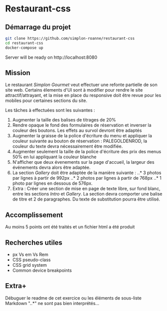 # Restaurant-css

## Démarrage du projet

```bash
git clone https://github.com/simplon-roanne/restaurant-css
cd restaurant-css
docker-compose up
```
Server will be ready on http://localhost:8080

## Mission
Le restaurant _Simplon Gourmet_ veut effectuer une refonte partielle de son site web. Certains élements d'UI sont à modifier pour rendre le site attractif/attrayant, et la mise en place du responsive doit être revue pour les mobiles pour certaines sections du site.

Les tâches à effectuées sont les suivantes :
1. Augmenter la taille des balises de titrages de 20%
2. Rendre opaque le fond des formulaires de réservation et inverser la couleur des boutons. Les effets au survol devront être adaptés
3. Augmenter la graisse de la police d'écriture du menu et appliquer la couleur suivante au bouton de réservation : PALEGOLDENROD, la couleur du texte devra nécessairement être modifiée.
4. Augmenter seulement la taille de la police d'écriture des prix des menus 50% en lui appliquant la couleur blanche
5. N'afficher que deux évenements sur la page d'accueil, la largeur des événements devra alors être adaptée.
6. La section _Gallery_ doit être adaptée de la manière suivante : 
..* 3 photos par lignes à partir de 992px
..* 2 photos par lignes à partir de 768px
..* 1 photo par lignes en dessous de 576px.
7. Extra : Créer une section de mise en page de texte libre, sur fond blanc, entre les sections _Intro_ et _Gallery_. La section devra comporter une balise de titre et 2 de paragraphes. Du texte de substitution pourra être utilisé.

## Accomplissement
Au moins 5 points ont été traités et un fichier html a été produit

## Recherches utiles
* px Vs em Vs Rem
* CSS pseudo-class
* CSS grid system
* Common device breakpoints

## Extra+
Débuguer le readme de cet exercice ou les éléments de sous-liste Markdown "..*" ne sont pas bien interprétés...
